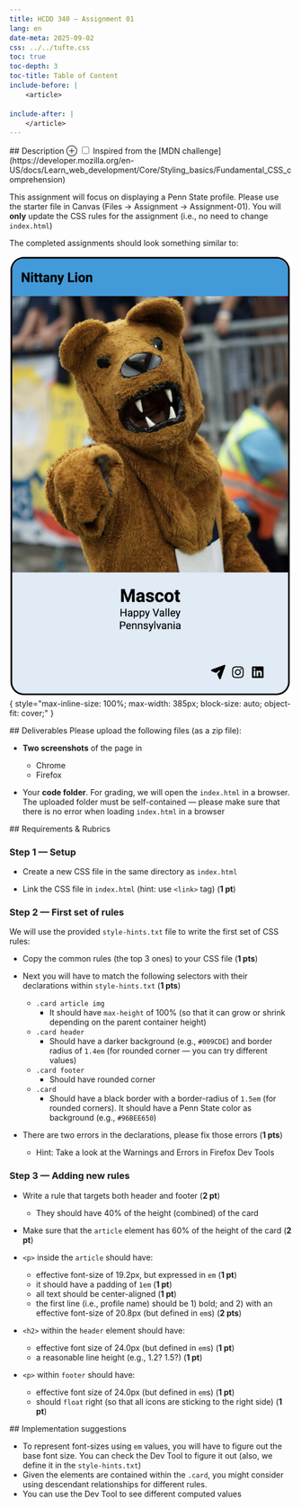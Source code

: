 ```yaml
---
title: HCDD 340 — Assignment 01
lang: en
date-meta: 2025-09-02
css: ../../tufte.css
toc: true
toc-depth: 3
toc-title: Table of Content
include-before: |
    <article>

include-after: |
    </article>
---
```



<section>
## Description
<label for="mn-ack" class="margin-toggle">&#8853;</label>
<input type="checkbox" id="mn-ack" class="margin-toggle"/>
<span class="marginnote">
    Inspired from the [MDN challenge](https://developer.mozilla.org/en-US/docs/Learn_web_development/Core/Styling_basics/Fundamental_CSS_comprehension)
</span>

This assignment will focus on displaying a Penn State profile. Please use the starter file in Canvas (Files → Assignment → Assignment-01). You will **only** update the CSS rules for the assignment (i.e., no need to change `index.html`)


The completed assignments should look something similar to:

![](./images/hcdd-340-assignment-01-screenshot-2025-08-31.png){ style="max-inline-size: 100%; max-width: 385px; block-size: auto; object-fit: cover;" }

</section>



<section>
## Deliverables
Please upload the following files (as a zip file):

* **Two screenshots** of the page in
	* Chrome
	* Firefox

* Your **code folder**. For grading, we will open the `index.html` in a browser. The uploaded folder must be self-contained — please make sure that there is no error when loading `index.html` in a browser

</section>

<section>
## Requirements & Rubrics

### Step 1 — Setup

* Create a new CSS file in the same directory as `index.html`

* Link the CSS file in `index.html` (hint: use `<link>` tag) (**1 pt**)

### Step 2 — First set of rules
We will use the provided `style-hints.txt` file to write the first set of CSS rules:

* Copy the common rules (the top 3 ones) to your CSS file (**1 pts**)

* Next you will have to match the following selectors with their declarations within `style-hints.txt` (**1 pts**)
	* `.card article img`
		* It should have `max-height` of 100% (so that it can grow or shrink depending on the parent container height)
	* `.card header`
		* Should have a darker background (e.g., `#009CDE`) and border radius of `1.4em` (for rounded corner — you can try different values) 
	* `.card footer`
		* Should have rounded corner
	* `.card`
		* Should have a black border with a border-radius of `1.5em` (for rounded corners). It should have a Penn State color as background (e.g., `#96BEE650`)

* There are two errors in the declarations, please fix those errors (**1 pts**)

	* Hint: Take a look at the Warnings and Errors in Firefox Dev Tools

### Step 3 — Adding new rules

* Write a rule that targets both header and footer (**2 pt**)

	* They should have 40% of the height (combined) of the card 

* Make sure that the `article` element has 60% of the height of the card (**2 pt**)

* `<p>` inside the `article` should have:
	* effective font-size of 19.2px, but expressed in `em` (**1 pt**)
	* it should have a padding of `1em` (**1 pt**)
	* all text should be center-aligned (**1 pt**)
	* the first line (i.e., profile name) should be 1) bold; and 2) with an effective font-size of 20.8px (but defined in `em`s) (**2 pts**)

* `<h2>` within the `header` element should have:
	* effective font size of 24.0px (but defined in `em`s) (**1 pt**)
	* a reasonable line height (e.g., 1.2? 1.5?) (**1 pt**)

* `<p>` within `footer` should have:
	* effective font size of 24.0px (but defined in `em`s) (**1 pt**)
	* should `float` right (so that all icons are sticking to the right side) (**1 pt**)

</section>

<section>
## Implementation suggestions

* To represent font-sizes using `em` values, you will have to figure out the base font size. You can check the Dev Tool to figure it out (also, we define it in the `style-hints.txt`)
* Given the elements are contained within the `.card`, you might consider using descendant relationships for different rules.
* You can use the Dev Tool to see different computed values

</section>
